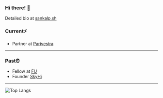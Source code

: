 ### Hi there! 👋

Detailed bio at <a href="https://sankalp.sh/" target="_blank">sankalp.sh</a>

### Current⚡️


<!--* Co-founder and CEO at (YC S24)</a> 🙌 -->
* Partner at <a href="https://parivestra.com/" target="_blank">Parivestra</a>


<hr />

### Past⏰
* Fellow at <a href="https://www.founder.university/" target="_blank">FU</a>
* Founder <a href="https://skyhi.live/" target="_blank">SkyHi</a>

<hr />

![Top Langs](https://github-readme-stats.vercel.app/api/top-langs/?username=1sankalp&layout=compact)
